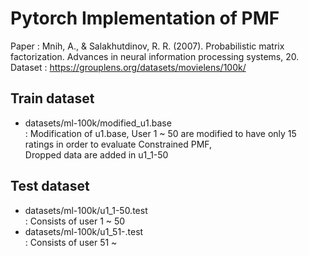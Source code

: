 # Pytorch Implementation of PMF
Paper : Mnih, A., & Salakhutdinov, R. R. (2007). Probabilistic matrix factorization. Advances in neural information processing systems, 20.
Dataset : https://grouplens.org/datasets/movielens/100k/

## Train dataset 
* datasets/ml-100k/modified_u1.base  
    : Modification of u1.base, User 1 ~ 50 are modified to have only 15 ratings in order to evaluate Constrained PMF,  
    Dropped data are added in u1_1-50
     
## Test dataset
* datasets/ml-100k/u1_1-50.test  
    : Consists of user 1 ~ 50
* datasets/ml-100k/u1_51-.test  
    : Consists of user 51 ~


